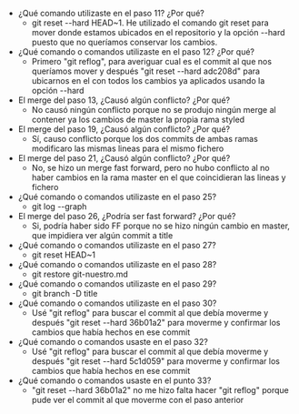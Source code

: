 - ¿Qué comando utilizaste en el paso 11? ¿Por qué?
    - git reset --hard HEAD~1. He utilizado el comando git reset para mover donde estamos ubicados en el repositorio y la opción --hard puesto que no queríamos conservar los cambios.
- ¿Qué comando o comandos utilizaste en el paso 12? ¿Por qué?
    - Primero "git reflog", para averiguar cual es el commit al que nos queríamos mover y después "git reset --hard adc208d" para ubicarnos en el con todos los cambios ya aplicados usando la opción --hard
- El merge del paso 13, ¿Causó algún conflicto? ¿Por qué?
    - No causó ningún conflicto porque no se produjo ningún merge al contener ya los cambios de master la propia rama styled
- El merge del paso 19, ¿Causó algún conflicto? ¿Por qué?
    - Sí, causo conflicto porque los dos commits de ambas ramas modificaro las mismas lineas para el mismo fichero
- El merge del paso 21, ¿Causó algún conflicto? ¿Por qué?
    - No, se hizo un merge fast forward, pero no hubo conflicto al no haber cambios en la rama master en el que coincidieran las lineas y fichero
- ¿Qué comando o comandos utilizaste en el paso 25?
    - git log --graph
- El merge del paso 26, ¿Podría ser fast forward? ¿Por qué?
    - Si, podría haber sido FF porque no se hizo ningún cambio en master, que impidiera ver algún commit a title
- ¿Qué comando o comandos utilizaste en el paso 27?
    - git reset HEAD~1
- ¿Qué comando o comandos utilizaste en el paso 28?
    - git restore git-nuestro.md
- ¿Qué comando o comandos utilizaste en el paso 29?
    - git branch -D title
- ¿Qué comando o comandos utilizaste en el paso 30?
    - Usé "git reflog" para buscar el commit al que debía moverme y después "git reset --hard 36b01a2" para moverme y confirmar los cambios que había hechos en ese commit
- ¿Qué comando o comandos usaste en el paso 32?
    - Usé "git reflog" para buscar el commit al que debía moverme y después "git reset --hard 5c1d059" para moverme y confirmar los cambios que había hechos en ese commit
- ¿Qué comando o comandos usaste en el punto 33?
    - "git reset --hard 36b01a2" no me hizo falta hacer "git reflog" porque pude ver el commit al que moverme con el paso anterior